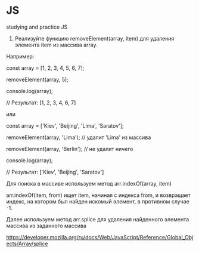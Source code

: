 # JS
studying and practice JS

1.	Реализуйте функцию removeElement(array, item) для удаления элемента item из массива array. 

Например:

const array = [1, 2, 3, 4, 5, 6, 7];

removeElement(array, 5);

console.log(array);

// Результат: [1, 2, 3, 4, 6, 7]

или

const array = ['Kiev', 'Beijing', 'Lima', 'Saratov'];

removeElement(array, 'Lima'); // удалит 'Lima' из массива

removeElement(array, 'Berlin'); // не удалит ничего

console.log(array);

// Результат: ['Kiev', 'Beijing', 'Saratov']


Для поиска в массиве используем метод arr.indexOf(array, item)

arr.indexOf(item, from) ищет item, начиная с индекса from, и возвращает индекс, на котором был найден искомый элемент, в противном случае -1.

Далее используем метод arr.splice для удаления найденного элемента массива из заданного массива

https://developer.mozilla.org/ru/docs/Web/JavaScript/Reference/Global_Objects/Array/splice
